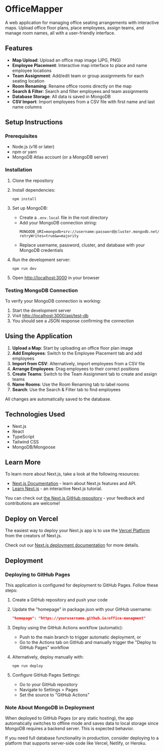 # OfficeMapper

A web application for managing office seating arrangements with interactive maps. Upload office floor plans, place employees, assign teams, and manage room names, all with a user-friendly interface.

## Features

- **Map Upload**: Upload an office map image (JPG, PNG)
- **Employee Placement**: Interactive map interface to place and name employee locations
- **Team Assignment**: Add/edit team or group assignments for each seating location
- **Room Renaming**: Rename office rooms directly on the map
- **Search & Filter**: Search and filter employees and team assignments
- **Database Storage**: All data is saved in MongoDB
- **CSV Import**: Import employees from a CSV file with first name and last name columns

## Setup Instructions

### Prerequisites

- Node.js (v16 or later)
- npm or yarn
- MongoDB Atlas account (or a MongoDB server)

### Installation

1. Clone the repository
2. Install dependencies:
   ```
   npm install
   ```

3. Set up MongoDB:
   - Create a `.env.local` file in the root directory
   - Add your MongoDB connection string:
     ```
     MONGODB_URI=mongodb+srv://username:password@cluster.mongodb.net/database?retryWrites=true&w=majority
     ```
   - Replace username, password, cluster, and database with your MongoDB credentials

4. Run the development server:
   ```
   npm run dev
   ```

5. Open [http://localhost:3000](http://localhost:3000) in your browser

### Testing MongoDB Connection

To verify your MongoDB connection is working:
1. Start the development server
2. Visit [http://localhost:3000/api/test-db](http://localhost:3000/api/test-db)
3. You should see a JSON response confirming the connection

## Using the Application

1. **Upload a Map**: Start by uploading an office floor plan image
2. **Add Employees**: Switch to the Employee Placement tab and add employees
3. **Import from CSV**: Alternatively, import employees from a CSV file
4. **Arrange Employees**: Drag employees to their correct positions
5. **Create Teams**: Switch to the Team Assignment tab to create and assign teams
6. **Name Rooms**: Use the Room Renaming tab to label rooms
7. **Search**: Use the Search & Filter tab to find employees

All changes are automatically saved to the database.

## Technologies Used

- Next.js
- React
- TypeScript
- Tailwind CSS
- MongoDB/Mongoose

## Learn More

To learn more about Next.js, take a look at the following resources:

- [Next.js Documentation](https://nextjs.org/docs) - learn about Next.js features and API.
- [Learn Next.js](https://nextjs.org/learn) - an interactive Next.js tutorial.

You can check out [the Next.js GitHub repository](https://github.com/vercel/next.js) - your feedback and contributions are welcome!

## Deploy on Vercel

The easiest way to deploy your Next.js app is to use the [Vercel Platform](https://vercel.com/new?utm_medium=default-template&filter=next.js&utm_source=create-next-app&utm_campaign=create-next-app-readme) from the creators of Next.js.

Check out our [Next.js deployment documentation](https://nextjs.org/docs/app/building-your-application/deploying) for more details.

## Deployment

### Deploying to GitHub Pages

This application is configured for deployment to GitHub Pages. Follow these steps:

1. Create a GitHub repository and push your code

2. Update the "homepage" in package.json with your GitHub username:
   ```json
   "homepage": "https://yourusername.github.io/office-managment"
   ```

3. Deploy using the GitHub Actions workflow (automatic):
   - Push to the main branch to trigger automatic deployment, or
   - Go to the Actions tab on GitHub and manually trigger the "Deploy to GitHub Pages" workflow

4. Alternatively, deploy manually with:
   ```
   npm run deploy
   ```

5. Configure GitHub Pages Settings:
   - Go to your GitHub repository
   - Navigate to Settings > Pages
   - Set the source to "GitHub Actions"

### Note About MongoDB in Deployment

When deployed to GitHub Pages (or any static hosting), the app automatically switches to offline mode and saves data to local storage since MongoDB requires a backend server. This is expected behavior.

If you need full database functionality in production, consider deploying to a platform that supports server-side code like Vercel, Netlify, or Heroku.
